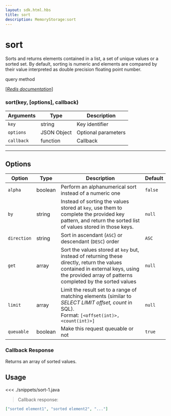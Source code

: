 ```yaml
---
layout: sdk.html.hbs
title: sort
description: MemoryStorage:sort
---
```


# sort

Sorts and returns elements contained in a list, a set of unique values or a sorted set.
By default, sorting is numeric and elements are compared by their value interpreted as double precision floating point number.

<div class="alert alert-info"
While Kuzzle's API supports the "store" option for this command, Kuzzle SDK methods do not. To sort and store in the same process, use the <a href="/sdk/android/3/core-classes/kuzzle/query">query method</a>
</div>

[[_Redis documentation_]](https://redis.io/commands/sort)

### sort(key, [options], callback)

| Arguments  | Type        | Description         |
| ---------- | ----------- | ------------------- |
| `key`      | string      | Key identifier      |
| `options`  | JSON Object | Optional parameters |
| `callback` | function    | Callback            |

---

## Options

| Option      | Type    | Description                                                                                                                                                                                 | Default |
| ----------- | ------- | ------------------------------------------------------------------------------------------------------------------------------------------------------------------------------------------- | ------- |
| `alpha`     | boolean | Perform an alphanumerical sort instead of a numeric one                                                                                                                                     | `false` |
| `by`        | string  | Instead of sorting the values stored at `key`, use them to complete the provided key pattern, and return the sorted list of values stored in those keys.                                    | `null`  |
| `direction` | string  | Sort in ascendant (`ASC`) or descendant (`DESC`) order                                                                                                                                      | `ASC`   |
| `get`       | array   | Sort the values stored at `key` but, instead of returning these directly, return the values contained in external keys, using the provided array of patterns completed by the sorted values | `null`  |
| `limit`     | array   | Limit the result set to a range of matching elements (similar to _SELECT LIMIT offset, count_ in SQL).<br/>Format: `[<offset(int)>, <count(int)>]`                                          | `null`  |
| `queuable`  | boolean | Make this request queuable or not                                                                                                                                                           | `true`  |

### Callback Response

Returns an array of sorted values.

## Usage

<<< ./snippets/sort-1.java

> Callback response:

```json
["sorted element1", "sorted element2", "..."]
```
